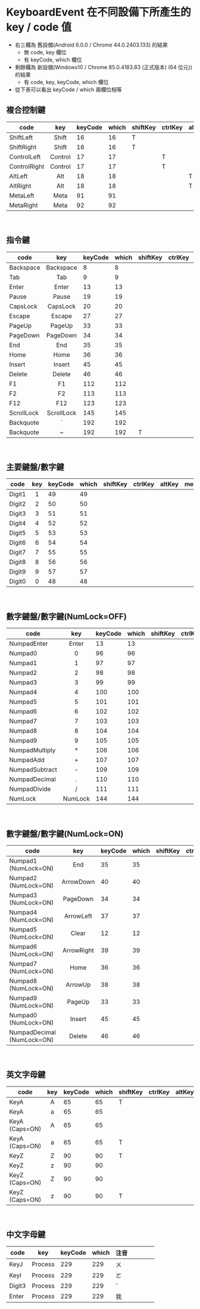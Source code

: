 # KeyboardEvent 在不同設備下所產生的 key / code 值
- 右三欄為 舊設備(Android 6.0.0 / Chrome 44.0.2403.133) 的結果
  - 無 code, key 欄位
  - 有 keyCode, which 欄位
- 剩餘欄為 新設備(Windows10 / Chrome 85.0.4183.83 (正式版本) (64 位元)) 的結果
  - 有 code, key, keyCode, which 欄位
- 從下表可以看出 keyCode / which 兩欄位相等

## 複合控制鍵
| code         |   key   | keyCode | which | shiftKey | ctrlKey | altKey | metaKey | keyIdentifier |
|--------------|:-------:|---------|-------|----------|---------|--------|---------|---------------|
| ShiftLeft    |  Shift  | 16      | 16    | T        |         |        |         | U+00A0        |
| ShiftRight   |  Shift  | 16      | 16    | T        |         |        |         | U+00A1        |
| ControlLeft  | Control | 17      | 17    |          | T       |        |         | U+00A2        |
| ControlRight | Control | 17      | 17    |          | T       |        |         | U+00A3        |
| AltLeft      |   Alt   | 18      | 18    |          |         | T      |         | U+00A4        |
| AltRight     |   Alt   | 18      | 18    |          |         | T      |         | U+00A5        |
| MetaLeft     |   Meta  | 91      | 91    |          |         |        | T       | -             |
| MetaRight    |   Meta  | 92      | 92    |          |         |        | T       | -             |

<br>

## 指令鍵
| code       |     key    | keyCode | which | shiftKey | ctrlKey | altKey | metaKey | keyIdentifier |
|------------|:----------:|---------|-------|----------|---------|--------|---------|---------------|
| Backspace  |  Backspace | 8       | 8     |          |         |        |         | U+0008        | 
| Tab        |     Tab    | 9       | 9     |          |         |        |         |               | 
| Enter      |    Enter   | 13      | 13    |          |         |        |         | Enter         |
| Pause      |    Pause   | 19      | 19    |          |         |        |         |               |
| CapsLock   |  CapsLock  | 20      | 20    |          |         |        |         | CapsLock      |
| Escape     |   Escape   | 27      | 27    |          |         |        |         | -             |
| PageUp     |   PageUp   | 33      | 33    |          |         |        |         |               |
| PageDown   |  PageDown  | 34      | 34    |          |         |        |         |               |
| End        |     End    | 35      | 35    |          |         |        |         |               |
| Home       |    Home    | 36      | 36    |          |         |        |         |               |
| Insert     |   Insert   | 45      | 45    |          |         |        |         |               |
| Delete     |   Delete   | 46      | 46    |          |         |        |         | U+007F        |
| F1         |     F1     | 112     | 112   |          |         |        |         | F1            |
| F2         |     F2     | 113     | 113   |          |         |        |         | F2            |
| F12        |     F12    | 123     | 123   |          |         |        |         | F12           |
| ScrollLock | ScrollLock | 145     | 145   |          |         |        |         |               |
| Backquote  |      `     | 192     | 192   |          |         |        |         | U+00C0        |
| Backquote  |     ~      | 192     | 192   | T        |         |        |         | U+00C0        |

<br>

## 主要鍵盤/數字鍵
| code   | key | keyCode | which | shiftKey | ctrlKey | altKey | metaKey | keyIdentifier |
|--------|:---:|---------|-------|----------|---------|--------|---------|---------------|
| Digit1 |  1  | 49      | 49    |          |         |        |         | U+0031        |
| Digit2 |  2  | 50      | 50    |          |         |        |         | U+0032        |
| Digit3 |  3  | 51      | 51    |          |         |        |         | U+0033        |
| Digit4 |  4  | 52      | 52    |          |         |        |         | U+0034        |
| Digit5 |  5  | 53      | 53    |          |         |        |         | U+0035        |
| Digit6 |  6  | 54      | 54    |          |         |        |         | U+0036        |
| Digit7 |  7  | 55      | 55    |          |         |        |         | U+0037        |
| Digit8 |  8  | 56      | 56    |          |         |        |         | U+0038        |
| Digit9 |  9  | 57      | 57    |          |         |        |         | U+0039        |
| Digit0 |  0  | 48      | 48    |          |         |        |         | U+0030        |

<br>

## 數字鍵盤/數字鍵(NumLock=OFF)
| code           |   key   | keyCode | which | shiftKey | ctrlKey | altKey | metaKey | keyIdentifier |
|----------------|:-------:|---------|-------|----------|---------|--------|---------|---------------|
| NumpadEnter    |  Enter  | 13      | 13    |          |         |        |         |               |
| Numpad0        |    0    | 96      | 96    |          |         |        |         |               |
| Numpad1        |    1    | 97      | 97    |          |         |        |         |               |
| Numpad2        |    2    | 98      | 98    |          |         |        |         |               |
| Numpad3        |    3    | 99      | 99    |          |         |        |         |               |
| Numpad4        |    4    | 100     | 100   |          |         |        |         |               |
| Numpad5        |    5    | 101     | 101   |          |         |        |         |               |
| Numpad6        |    6    | 102     | 102   |          |         |        |         |               |
| Numpad7        |    7    | 103     | 103   |          |         |        |         |               |
| Numpad8        |    8    | 104     | 104   |          |         |        |         |               |
| Numpad9        |    9    | 105     | 105   |          |         |        |         |               |
| NumpadMultiply |    *    | 106     | 106   |          |         |        |         |               |
| NumpadAdd      |    +    | 107     | 107   |          |         |        |         |               |
| NumpadSubtract |    -    | 109     | 109   |          |         |        |         |               |
| NumpadDecimal  |    .    | 110     | 110   |          |         |        |         |               |
| NumpadDivide   |    /    | 111     | 111   |          |         |        |         |               |
| NumLock        | NumLock | 144     | 144   |          |         |        |         |               |

<br>

## 數字鍵盤/數字鍵(NumLock=ON)
| code                 |     key    | keyCode | which | shiftKey | ctrlKey | altKey | metaKey | keyIdentifier |
|----------------------|:----------:|---------|-------|----------|---------|--------|---------|---------------|
| Numpad1 (NumLock=ON) |     End    | 35      | 35    |          |         |        |         | End           |
| Numpad2 (NumLock=ON) |  ArrowDown | 40      | 40    |          |         |        |         | Down          |
| Numpad3 (NumLock=ON) |  PageDown  | 34      | 34    |          |         |        |         | PageDown      |
| Numpad4 (NumLock=ON) |  ArrowLeft | 37      | 37    |          |         |        |         | Left          |
| Numpad5 (NumLock=ON) |    Clear   | 12      | 12    |          |         |        |         |               |
| Numpad6 (NumLock=ON) | ArrowRight | 39      | 39    |          |         |        |         | Right         |
| Numpad7 (NumLock=ON) |    Home    | 36      | 36    |          |         |        |         | Home          |
| Numpad8 (NumLock=ON) |   ArrowUp  | 38      | 38    |          |         |        |         | Up            |
| Numpad9 (NumLock=ON) |   PageUp   | 33      | 33    |          |         |        |         | PageUp        |
| Numpad0 (NumLock=ON) |   Insert   | 45      | 45    |          |         |        |         |               |
| NumpadDecimal (NumLock=ON) |   Delete   | 46      | 46    |          |         |        |         | U+007F        |

<br>

## 英文字母鍵
| code           | key | keyCode | which | shiftKey | ctrlKey | altKey | metaKey | keyIdentifier |
|----------------|:---:|---------|-------|----------|---------|--------|---------|---------------|
| KeyA           |  A  | 65      | 65    | T        |         |        |         |               |
| KeyA           |  a  | 65      | 65    |          |         |        |         |               |
| KeyA (Caps=ON) |  A  | 65      | 65    |          |         |        |         |               |
| KeyA (Caps=ON) |  a  | 65      | 65    | T        |         |        |         |               |
| KeyZ           |  Z  | 90      | 90    | T        |         |        |         |               |
| KeyZ           |  z  | 90      | 90    |          |         |        |         |               |
| KeyZ (Caps=ON) |  Z  | 90      | 90    |          |         |        |         |               |
| KeyZ (Caps=ON) |  z  | 90      | 90    | T        |         |        |         |               |

<br>

## 中文字母鍵
| code   |   key   | keyCode | which | 注音 |   |   |   |   |
|--------|:-------:|---------|-------|------|---|---|---|---|
| KeyJ   | Process | 229     | 229   | ㄨ   |   |   |   |   |
| KeyI   | Process | 229     | 229   | ㄛ   |   |   |   |   |
| Digit3 | Process | 229     | 229   | ˇ    |   |   |   |   |
| Enter  | Process | 229     | 229   | 我   |   |   |   |   |
